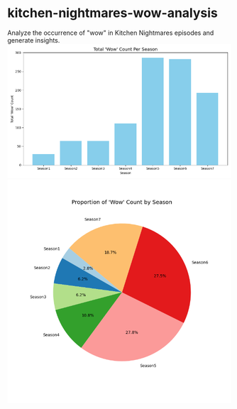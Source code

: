 # kitchen-nightmares-wow-analysis
Analyze the occurrence of "wow" in Kitchen Nightmares episodes and generate insights.
![Total_Wows_Per_Season](./Total_Wows_Per_Season.png)
![Wow_Proportion_Pie_Chart](./Wow_Proportion_Pie_Chart.png)
